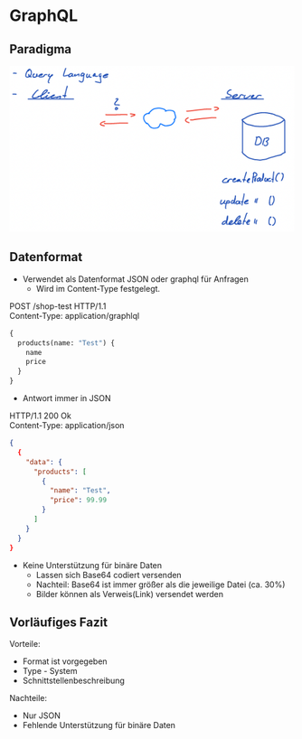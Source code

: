 # GraphQL

## Paradigma

![graphql](./assets/graphql/graphql.png)

## Datenformat

- Verwendet als Datenformat JSON oder graphql für Anfragen
  - Wird im Content-Type festgelegt.

POST /shop-test HTTP/1.1  
Content-Type: application/graphlql

```graphql
{
  products(name: "Test") {
    name
    price
  }
}
```

- Antwort immer in JSON

HTTP/1.1 200 Ok  
Content-Type: application/json

```json
{
  {
    "data": {
      "products": [
        {
          "name": "Test",
          "price": 99.99
        }
      ]
    }
  }
}
```

- Keine Unterstützung für binäre Daten
  - Lassen sich Base64 codiert versenden
  - Nachteil: Base64 ist immer größer als die jeweilige Datei (ca. 30%)
  - Bilder können als Verweis(Link) versendet werden

## Vorläufiges Fazit

Vorteile:

- Format ist vorgegeben
- Type - System
- Schnittstellenbeschreibung

Nachteile:

- Nur JSON
- Fehlende Unterstützung für binäre Daten
